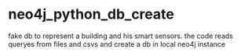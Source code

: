 # neo4j_python_db_create
fake db to represent a building and his smart sensors. the code reads queryes from files and csvs and create a db in local neo4j instance
